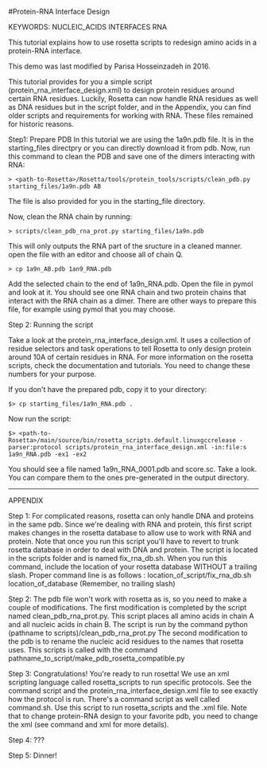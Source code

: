 #Protein-RNA Interface Design

KEYWORDS: NUCLEIC_ACIDS INTERFACES RNA

This tutorial explains how to use rosetta scripts to redesign amino acids in a protein-RNA interface.

This demo was last modified by Parisa Hosseinzadeh in 2016.

This tutorial provides for you a simple script (protein_rna_interface_design.xml) to design protein residues around certain RNA residues. Luckily, Rosetta can now handle RNA residues as well as DNA residues but in the script folder, and in the Appendix, you can find older scripts and requirements for working with RNA. These files remained for historic reasons.

Step1: Prepare PDB
In this tutorial we are using the 1a9n.pdb file. It is in the starting_files directpry or you can directly download it from pdb. Now, run this command to clean the PDB and save one of the dimers interacting with RNA:

```
> <path-to-Rosetta>/Rosetta/tools/protein_tools/scripts/clean_pdb.py starting_files/1a9n.pdb AB
```
The file is also provided for you in the starting_file directory.

Now, clean the RNA chain by running:
```
> scripts/clean_pdb_rna_prot.py starting_files/1a9n.pdb 
```
This will only outputs the RNA part of the sructure in a cleaned manner. open the file with an editor and choose all of chain Q. 
```
> cp 1a9n_AB.pdb 1an9_RNA.pdb
```
Add the selected chain to the end of 1a9n_RNA.pdb. Open the file in pymol and look at it. You should see one RNA chain and two protein chains that interact with the RNA chain as a dimer. There are other ways to prepare this file, for example using pymol that you may choose. 

Step 2: Running the script

Take a look at the protein_rna_interface_design.xml. It uses a collection of residue selectors and task operations to tell Rosetta to only design protein around 10A of certain residues in RNA. For more information on the rosetta scripts, check the documentation and tutorials. You need to change these numbers for your purpose.

If you don't have the prepared pdb, copy it to your directory:

```
$> cp starting_files/1a9n_RNA.pdb .
```

Now run the script:
```
$> <path-to-Rosetta>/main/source/bin/rosetta_scripts.default.linuxgccrelease -parser:protocol scripts/protein_rna_interface_design.xml -in:file:s 1a9n_RNA.pdb -ex1 -ex2
```
You should see a file named 1a9n_RNA_0001.pdb and score.sc. Take a look. You can compare them to the ones pre-generated in the output directory.

-------------------------------------------------------------------
APPENDIX

Step 1:
	For complicated reasons, rosetta can only handle DNA and proteins in the same pdb.  Since we're dealing with RNA and protein, this first script makes changes in the rosetta database to allow use to work with RNA and protein.  Note that once you run this script you'll have to revert to trunk rosetta database in order to deal with DNA and protein.
	The script is located in the scripts folder and is named fix_rna_db.sh.  When you run this command, include the location of your rosetta database WITHOUT a trailing slash.  Proper command line is as follows :
		location_of_script/fix_rna_db.sh location_of_database (Remember, no trailing slash)

Step 2:
	The pdb file won't work with rosetta as is, so you need to make a couple of modifications.  The first modification is completed by the script named clean_pdb_rna_prot.py.  This script places all amino acids in chain A and all nucleic acids in chain B.  The script is run by the command python (pathname to scripts)/clean_pdb_rna_prot.py
	The second modification to the pdb is to rename the nucleic acid residues to the names that rosetta uses.  This scripts is called with the command pathname_to_script/make_pdb_rosetta_compatible.py

Step 3:  Congratulations!  You're ready to run rosetta!  We use an xml scripting language called rosetta_scripts to run specific protocols.  See the command script and the protein_rna_interface_design.xml file to see exactly how the protocol is run.  There's a command script as well called command.sh.  Use this script to run rosetta_scripts and the .xml file.  Note that to change protein-RNA design to your favorite pdb, you need to change the xml (see command and xml for more details).

Step 4: ???

Step 5: Dinner!
